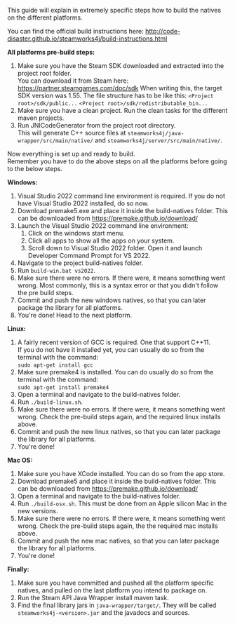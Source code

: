 This guide will explain in extremely specific steps how to build the natives on the different platforms.

You can find the official build instructions here:
http://code-disaster.github.io/steamworks4j/build-instructions.html

__All platforms pre-build steps:__
1. Make sure you have the Steam SDK downloaded and extracted into the project root folder.  
   You can download it from Steam here: https://partner.steamgames.com/doc/sdk
   When writing this, the target SDK version was 1.55.
   The file structure has to be like this:
   `<Project root>/sdk/public...`
   `<Project root>/sdk/redistributable_bin...`
2. Make sure you have a clean project. Run the clean tasks for the different maven projects.
3. Run JNICodeGenerator from the project root directory.  
   This will generate C++ source files at `steamworks4j/java-wrapper/src/main/native/` and `steamworks4j/server/src/main/native/`.

Now everything is set up and ready to build.  
Remember you have to do the above steps on all the platforms before going to the below steps.

__Windows:__
1. Visual Studio 2022 command line environment is required. If you do not have Visual Studio 2022 installed, do so now.
2. Download premake5.exe and place it inside the build-natives folder.
   This can be downloaded from https://premake.github.io/download/
3. Launch the Visual Studio 2022 command line environment:
    1. Click on the windows start menu.
    2. Click all apps to show all the apps on your system.
    3. Scroll down to Visual Studio 2022 folder. Open it and launch Developer Command Prompt for VS 2022.
4. Navigate to the project build-natives folder.
5. Run `build-win.bat vs2022`.
6. Make sure there were no errors. If there were, it means something went wrong. Most commonly, this is a syntax error or that you didn't follow the pre build steps.
7. Commit and push the new windows natives, so that you can later package the library for all platforms.
8. You're done! Head to the next platform.

__Linux:__
1. A fairly recent version of GCC is required. One that support C++11.  
   If you do not have it installed yet, you can usually do so from the terminal with the command:  
   `sudo apt-get install gcc`
2. Make sure premake4 is installed. You can do usually do so from the terminal with the command:  
   `sudo apt-get install premake4`
3. Open a terminal and navigate to the build-natives folder.
4. Run `./build-linux.sh`.
5. Make sure there were no errors. If there were, it means something went wrong. Check the pre-build steps again, and the required linux installs above.
6. Commit and push the new linux natives, so that you can later package the library for all platforms.
7. You're done!

__Mac OS:__
1. Make sure you have XCode installed. You can do so from the app store.
2. Download premake5 and place it inside the build-natives folder.
   This can be downloaded from https://premake.github.io/download/
3. Open a terminal and navigate to the build-natives folder.
4. Run `./build-osx.sh`. This must be done from an Apple silicon Mac in the new versions.
5. Make sure there were no errors. If there were, it means something went wrong. Check the pre-build steps again, the the required mac installs above.
6. Commit and push the new mac natives, so that you can later package the library for all platforms.
7. You're done!

__Finally:__
1. Make sure you have committed and pushed all the platform specific natives, and pulled on the last platform you intend to package on.
2. Run the Steam API Java Wrapper install maven task.
3. Find the final library jars in `java-wrapper/target/`. They will be called `steamworks4j-<version>.jar` and the javadocs and sources.